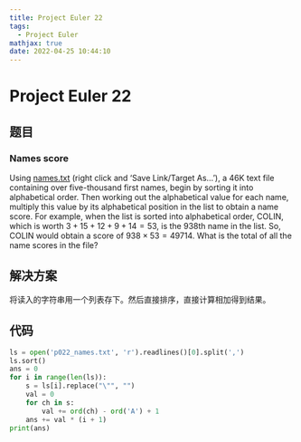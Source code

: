 ```yaml
---
title: Project Euler 22
tags:
  - Project Euler
mathjax: true
date: 2022-04-25 10:44:10
---
```



<escape><!-- more --></escape>

# Project Euler 22
## 题目
### Names score
Using [names.txt](../resources/p022_names.txt) (right click and ‘Save Link/Target As…’), a 46K text file containing over five-thousand first names, begin by sorting it into alphabetical order. Then working out the alphabetical value for each name, multiply this value by its alphabetical position in the list to obtain a name score.
For example, when the list is sorted into alphabetical order, COLIN, which is worth $3 + 15 + 12 + 9 + 14 = 53$, is the $938$th name in the list. So, COLIN would obtain a score of $938 \times 53 = 49714$.
What is the total of all the name scores in the file?

## 解决方案

将读入的字符串用一个列表存下。然后直接排序，直接计算相加得到结果。

## 代码

```py
ls = open('p022_names.txt', 'r').readlines()[0].split(',')
ls.sort()
ans = 0
for i in range(len(ls)):
    s = ls[i].replace("\"", "")
    val = 0
    for ch in s:
        val += ord(ch) - ord('A') + 1
    ans += val * (i + 1)
print(ans)
```